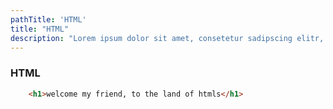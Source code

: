 ```yaml
---
pathTitle: 'HTML'
title: "HTML"
description: "Lorem ipsum dolor sit amet, consetetur sadipscing elitr, sed diam nonumy eirmod tempor invidunt ut labore et dolore magna aliquyam erat, sed diam voluptua. At vero eos et accusam et justo duo dolores et ea rebum. Stet clita kasd gubergren"
---
```


### HTML

```html
    <h1>welcome my friend, to the land of htmls</h1>
```
